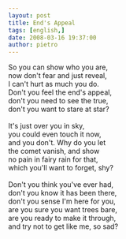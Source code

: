 ```yaml
---
layout: post
title: End's Appeal
tags: [english,]
date: 2008-03-16 19:37:00
author: pietro
---
```

So you can show who you are,<br/>now don't fear and just reveal,<br/>I can't hurt as much you do.<br/>Don't you feel the end's appeal,<br/>don't you need to see the true,<br/>don't you want to stare at star?<br/><br/>It's just over you in sky,<br/>you could even touch it now,<br/>and you don't. Why do you let<br/>the comet vanish, and show<br/>no pain in fairy rain for that,<br/>which you'll want to forget, shy?<br/><br/>Don't you think you've ever had,<br/>don't you know it has been there,<br/>don't you sense I'm here for you,<br/>are you sure you want trees bare,<br/>are you ready to make it through,<br/>and try not to get like me, so sad?
